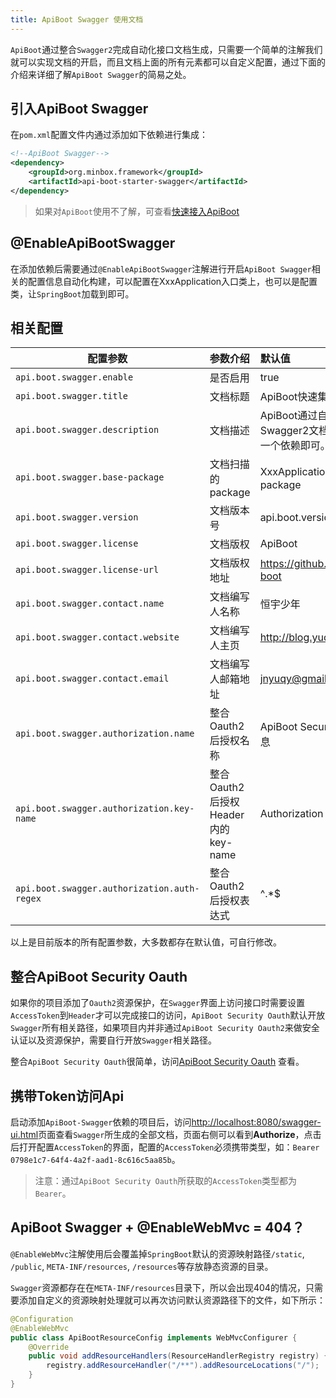 ```yaml
---
title: ApiBoot Swagger 使用文档
---
```



`ApiBoot`通过整合`Swagger2`完成自动化接口文档生成，只需要一个简单的注解我们就可以实现文档的开启，而且文档上面的所有元素都可以自定义配置，通过下面的介绍来详细了解`ApiBoot Swagger`的简易之处。

## 引入ApiBoot Swagger

在`pom.xml`配置文件内通过添加如下依赖进行集成：

```xml
<!--ApiBoot Swagger-->
<dependency>
	<groupId>org.minbox.framework</groupId>
	<artifactId>api-boot-starter-swagger</artifactId>
</dependency>
```

> 如果对`ApiBoot`使用不了解，可查看[快速接入ApiBoot](/docs/quick-start.html)

## @EnableApiBootSwagger

在添加依赖后需要通过`@EnableApiBootSwagger`注解进行开启`ApiBoot Swagger`相关的配置信息自动化构建，可以配置在XxxApplication入口类上，也可以是配置类，让`SpringBoot`加载到即可。

## 相关配置

| 配置参数                                    | 参数介绍                           | 默认值                                                                  |
| ------------------------------------------- | :--------------------------------- | :---------------------------------------------------------------------- |
| `api.boot.swagger.enable`                   | 是否启用                           | true                                                                    |
| `api.boot.swagger.title`                    | 文档标题                           | ApiBoot快速集成Swagger文档                                              |
| `api.boot.swagger.description`              | 文档描述                           | ApiBoot通过自动化配置快速集成Swagger2文档，仅需一个注解、一个依赖即可。 |
| `api.boot.swagger.base-package`             | 文档扫描的package                  | XxxApplication同级以及子级package                                       |
| `api.boot.swagger.version`                  | 文档版本号                         | api.boot.version                                                        |
| `api.boot.swagger.license`                  | 文档版权                           | ApiBoot                                                                 |
| `api.boot.swagger.license-url`              | 文档版权地址                       | https://github.com/hengboy/api-boot                                     |
| `api.boot.swagger.contact.name`             | 文档编写人名称                     | 恒宇少年                                                                |
| `api.boot.swagger.contact.website`          | 文档编写人主页                     | http://blog.yuqiyu.com                                                  |
| `api.boot.swagger.contact.email`            | 文档编写人邮箱地址                 | jnyuqy@gmail.com                                                        |
| `api.boot.swagger.authorization.name`       | 整合Oauth2后授权名称               | ApiBoot Security Oauth 认证头信息                                       |
| `api.boot.swagger.authorization.key-name`   | 整合Oauth2后授权Header内的key-name | Authorization                                                           |
| `api.boot.swagger.authorization.auth-regex` | 整合Oauth2后授权表达式             | ^.*$                                                                    |
以上是目前版本的所有配置参数，大多数都存在默认值，可自行修改。

## 整合ApiBoot Security Oauth

如果你的项目添加了`Oauth2`资源保护，在`Swagger`界面上访问接口时需要设置`AccessToken`到`Header`才可以完成接口的访问，`ApiBoot Security Oauth`默认开放`Swagger`所有相关路径，如果项目内并非通过`ApiBoot Security Oauth2`来做安全认证以及资源保护，需要自行开放`Swagger`相关路径。

整合`ApiBoot Security Oauth`很简单，访问[ApiBoot Security Oauth](https://github.com/hengboy/api-boot/blob/master/api-boot-samples/api-boot-sample-security-oauth-jwt/README.md) 查看。

## 携带Token访问Api

启动添加`ApiBoot-Swagger`依赖的项目后，访问[http://localhost:8080/swagger-ui.html](http://localhost:8080/swagger-ui.html)页面查看`Swagger`所生成的全部文档，页面右侧可以看到**Authorize**，点击后打开配置`AccessToken`的界面，配置的`AccessToken`必须携带类型，如：`Bearer 0798e1c7-64f4-4a2f-aad1-8c616c5aa85b`。

>  注意：通过`ApiBoot Security Oauth`所获取的`AccessToken`类型都为`Bearer`。



## ApiBoot Swagger + @EnableWebMvc = 404？

`@EnableWebMvc`注解使用后会覆盖掉`SpringBoot`默认的资源映射路径`/static`, `/public`, `META-INF/resources`, `/resources`等存放静态资源的目录。

`Swagger`资源都存在在`META-INF/resources`目录下，所以会出现404的情况，只需要添加自定义的资源映射处理就可以再次访问默认资源路径下的文件，如下所示：

```java
@Configuration
@EnableWebMvc
public class ApiBootResourceConfig implements WebMvcConfigurer {
    @Override
    public void addResourceHandlers(ResourceHandlerRegistry registry) {
        registry.addResourceHandler("/**").addResourceLocations("/");
    }
}
```